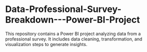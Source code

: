 # Data-Professional-Survey-Breakdown---Power-BI-Project
This repository contains a Power BI project analyzing data from a professional survey. It includes data cleaning, transformation, and visualization steps to generate insights.
